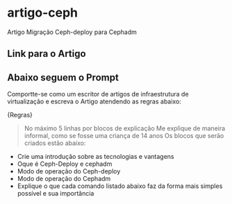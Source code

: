 # artigo-ceph
Artigo Migração Ceph-deploy para Cephadm
## Link para o Artigo


## Abaixo seguem o Prompt

Comportte-se como um escritor de artigos de infraestrutura de virtualização e escreva o Artigo atendendo as regras abaixo:

{Regras}
> No máximo 5 linhas por blocos de explicação
> Me explique de maneira informal, como se fosse uma criança de 14 anos
> Os blocos que serão criados estão abaixo:
- Crie uma introdução sobre as tecnologias e vantagens
- Oque é Ceph-Deploy e cephadm
- Modo de operação do Ceph-deploy
- Modo de operação do Cephadm
- Explique o que cada comando listado abaixo faz da forma mais simples possível e sua importância

